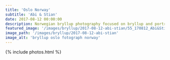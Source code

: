 ```yaml
---
title: 'Oslo Norway'
subtitle: 'Abi & Stian'
date: 2017-08-12 00:00:00
description: Norwegian bryllup photography focused on bryllup and portrait photography. 
featured_image: '/images/bryllup/2017-08-12-abi-stian/55_170812_Abi&Stian_W_Oslo_Norway.jpg'
image_path: '/images/bryllup/2017-08-12-abi-stian'
image_alt: 'bryllup oslo fotograph norway'
---
```


<!-- > “Cherry blossoms, the symbolic flower of the spring.” -->

<!-- DO NOT EDIT BELOW -->
{% include photos.html %}

